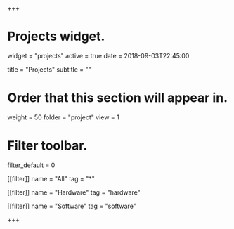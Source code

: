 +++
# Projects widget.
widget = "projects"
active = true
date = 2018-09-03T22:45:00

title = "Projects"
subtitle = ""

# Order that this section will appear in.
weight = 50
folder = "project"
view = 1

# Filter toolbar.
filter_default = 0

[[filter]]
  name = "All"
  tag = "*"

[[filter]]
  name = "Hardware"
  tag = "hardware"

[[filter]]
  name = "Software"
  tag = "software"

+++
